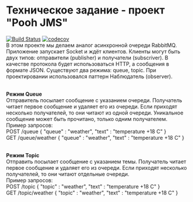 # Техническое задание - проект "Pooh JMS" 
[![Build Status](https://travis-ci.com/VitaliyNasypov/job4j_pooh.svg?branch=master)](https://travis-ci.com/VitaliyNasypov/job4j_pooh)
[![codecov](https://codecov.io/gh/VitaliyNasypov/job4j_pooh/branch/master/graph/badge.svg?token=34ZW4HBXLB)](https://codecov.io/gh/VitaliyNasypov/job4j_pooh)
<br>
В этом проекте мы делаем аналог асинхронной очереди RabbitMQ. Приложение запускает Socket и ждёт клиентов. Клиенты могут быть двух типов: отправители (publisher) и получатели (subscriver). В качестве протокола будет использоваться HTTP, а сообщения в формате JSON. Существуют два режима: queue, topic. При проектировании использовался паттерн Наблюдатель (observer).
<br><br>

<b>Режим Queue</b>
<br>
Отправитель посылает сообщение с указанием очереди. Получатель читает первое сообщение и удаляет его из очереди. Если приходят несколько получателей, то они читают из одной очереди. Уникальное сообщение может быть прочитано, только одним получателем.
<br>
Пример запросов:
<br>
POST /queue
{
  "queue" : "weather",
  "text" : "temperature +18 C"
}
<br>
GET /queue/weather
{
  "queue" : "weather",
  "text" : "temperature +18 C"
}
<br><br>


<b>Режим Topic</b>
<br>
Отправить посылает сообщение с указанием темы. Получатель читает первое сообщение и удаляет его из очереди. Если приходят несколько получателей, то они читают отдельные очереди.
<br>
Пример запросов:
<br>
POST /topic
{
  "topic" : "weather",
  "text" : "temperature +18 C"
}
<br>
GET /topic/weather
{
  "topic" : "weather",
  "text" : "temperature +18 C"
}
